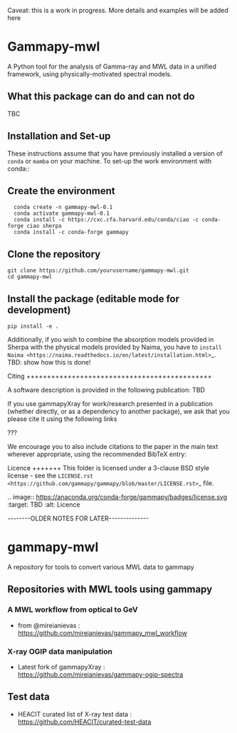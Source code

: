 Caveat: this is a work in progress. More details and examples will be added here

Gammapy-mwl 
=======
A Python tool for the analysis of Gamma-ray and MWL data in a unified framework, using physically-motivated spectral models.

## What this package can do and can not do 

TBC



## Installation and Set-up

These instructions assume that you have previously installed a version of `conda` or `mamba` on your machine.
To set-up the work environment with conda::

## Create the environment 
```
  conda create -n gammapy-mwl-0.1
  conda activate gammapy-mwl-0.1
  conda install -c https://cxc.cfa.harvard.edu/conda/ciao -c conda-forge ciao sherpa
  conda install -c conda-forge gammapy
```

## Clone the repository
```
git clone https://github.com/yourusername/gammapy-mwl.git
cd gammapy-mwl
```
## Install the package (editable mode for development)
```
pip install -e .
```

Additionally, if you wish to combine the absorption models provided in Sherpa with the physical models provided by Naima, you have to `install Naima <https://naima.readthedocs.io/en/latest/installation.html>`_.
TBD: show how this is done!



Citing
+++++++++++++++++++++++++++++++++++++++++++++

A software description is provided in the following publication: TBD


If you use gammapyXray for work/research presented in a publication (whether directly, or as a dependency to another package), we ask that you please cite it using the following links

???

We encourage you to also include citations to the paper in the main text
wherever appropriate, using the recommended BibTeX entry:


Licence
+++++++
This folder is licensed under a 3-clause BSD style license - see the
`LICENSE.rst <https://github.com/gammapy/gammapy/blob/master/LICENSE.rst>`_ file.

.. image:: https://anaconda.org/conda-forge/gammapy/badges/license.svg
    :target: TBD
    :alt: Licence









--------OLDER NOTES FOR LATER--------------

# gammapy-mwl
A repository for tools to convert various MWL data to gammapy

## Repositories with MWL tools using gammapy

###  A MWL workflow from optical to GeV 
- from @mireianievas : https://github.com/mireianievas/gammapy_mwl_workflow

### X-ray OGIP data manipulation 

- Latest fork of gammapyXray : https://github.com/mireianievas/gammapy-ogip-spectra

## Test data
- HEACIT curated list of X-ray test data : https://github.com/HEACIT/curated-test-data

